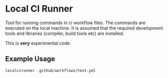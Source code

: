 # Local CI Runner

Tool for running commands in ci workflow files.
The commands are executed on the local machine.
It is assumed that the required development tools and libraries (compiler, build tools etc) are installed.

This is **very** experimental code.

## Example Usage

```
localcirunner .github/workflows/test.yml
```

